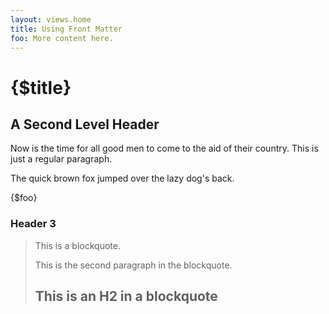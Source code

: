 ```yaml
---
layout: views.home
title: Using Front Matter
foo: More content here.
---
```


{$title}
====================

A Second Level Header
---------------------

Now is the time for all good men to come to
the aid of their country. This is just a
regular paragraph.

The quick brown fox jumped over the lazy
dog's back.

{$foo}

### Header 3

> This is a blockquote.
>
> This is the second paragraph in the blockquote.
>
> ## This is an H2 in a blockquote
